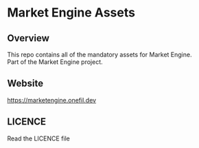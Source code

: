 # Market Engine Assets
## Overview
This repo contains all of the mandatory assets for Market Engine.  
Part of the Market Engine project.

## Website
https://marketengine.onefil.dev

## LICENCE
Read the LICENCE file
